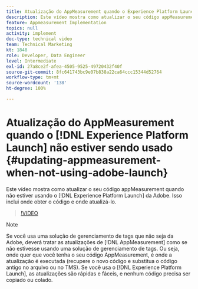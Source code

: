 ```yaml
---
title: Atualização do AppMeasurement quando o Experience Platform Launch não estiver sendo usado
description: Este vídeo mostra como atualizar o seu código appMeasurement quando não estiver usando o Experience Platform Launch. Isso inclui onde obter o código e onde atualizá-lo.
feature: Appmeasurement Implementation
topics: null
activity: implement
doc-type: technical video
team: Technical Marketing
kt: 1848
role: Developer, Data Engineer
level: Intermediate
exl-id: 27a8ce2f-afea-4505-9525-49720432f40f
source-git-commit: 8fc641743bc9e07b838a22ca64ccc15344d52764
workflow-type: tm+mt
source-wordcount: '138'
ht-degree: 100%

---
```


# Atualização do AppMeasurement quando o [!DNL Experience Platform Launch] não estiver sendo usado {#updating-appmeasurement-when-not-using-adobe-launch}

Este vídeo mostra como atualizar o seu código appMeasurement quando não estiver usando o [!DNL Experience Platform Launch] da Adobe. Isso inclui onde obter o código e onde atualizá-lo.

>[!VIDEO](https://video.tv.adobe.com/v/25913/?quality=12&learn=on)

>[!NOTE]
>
>Se você usa uma solução de gerenciamento de tags que não seja da Adobe, deverá tratar as atualizações de [!DNL AppMeasurement] como se não estivesse usando uma solução de gerenciamento de tags. Ou seja, onde quer que você tenha o seu código AppMeasurement, é onde a atualização é executada (recupere o novo código e substitua o código antigo no arquivo ou no TMS). Se você usa o [!DNL Experience Platform Launch], as atualizações são rápidas e fáceis, e nenhum código precisa ser copiado ou colado.
